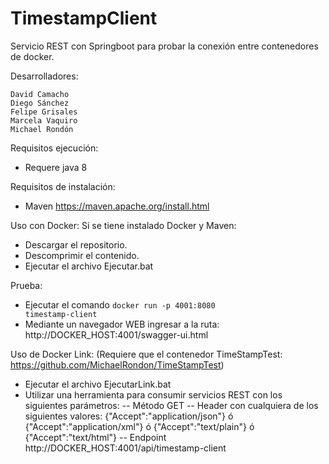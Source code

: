 # TimestampClient
Servicio REST con Springboot para probar la conexión entre contenedores de docker.

Desarrolladores: 
  
	David Camacho
	Diego Sánchez
	Felipe Grisales
	Marcela Vaquiro
	Michael Rondón

Requisitos ejecución:

  - Requere java 8

Requisitos de instalación:

  - Maven https://maven.apache.org/install.html

Uso con Docker: Si se tiene instalado Docker y Maven:

  - Descargar el repositorio.
  - Descomprimir el contenido.
  - Ejecutar el archivo Ejecutar.bat

Prueba:
  - Ejecutar el comando 
  <code>docker run -p 4001:8080 timestamp-client</code>
  - Mediante un navegador WEB ingresar a la ruta: http://DOCKER_HOST:4001/swagger-ui.html

Uso de Docker Link: (Requiere que el contenedor TimeStampTest: https://github.com/MichaelRondon/TimeStampTest)
  - Ejecutar el archivo EjecutarLink.bat
  - Utilizar una herramienta para consumir servicios REST con los siguientes parámetros:
    -- Método GET
    -- Header con cualquiera de los siguientes valores: {"Accept":"application/json"} ó {"Accept":"application/xml"} ó {"Accept":"text/plain"} ó {"Accept":"text/html"}
    -- Endpoint http://DOCKER_HOST:4001/api/timestamp-client

    
